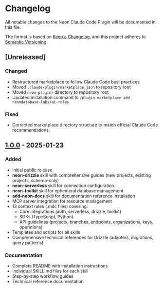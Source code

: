 # Changelog

All notable changes to the Neon Claude Code Plugin will be documented in this file.

The format is based on [Keep a Changelog](https://keepachangelog.com/en/1.0.0/),
and this project adheres to [Semantic Versioning](https://semver.org/spec/v2.0.0.html).

## [Unreleased]

### Changed
- Restructured marketplace to follow Claude Code best practices
- Moved `.claude-plugin/marketplace.json` to repository root
- Moved `neon-plugin/` directory to repository root
- Updated installation command to `/plugin marketplace add neondatabase-labs/ai-rules`

### Fixed
- Corrected marketplace directory structure to match official Claude Code recommendations

## [1.0.0] - 2025-01-23

### Added
- Initial public release
- **neon-drizzle** skill with comprehensive guides (new projects, existing projects, schema-only)
- **neon-serverless** skill for connection configuration
- **neon-toolkit** skill for ephemeral database management
- **add-neon-docs** skill for documentation reference installation
- MCP server integration for resource management
- 13 context rules (.mdc files) covering:
  - Core integrations (auth, serverless, drizzle, toolkit)
  - SDKs (TypeScript, Python)
  - API guidelines (projects, branches, endpoints, organizations, keys, operations)
- Templates and scripts for all skills
- Comprehensive technical references for Drizzle (adapters, migrations, query patterns)

### Documentation
- Complete README with installation instructions
- Individual SKILL.md files for each skill
- Step-by-step workflow guides
- Technical reference documentation

[1.0.0]: https://github.com/neondatabase-labs/ai-rules/releases/tag/v1.0.0
